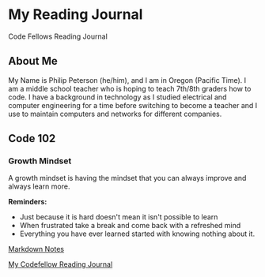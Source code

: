 # My Reading Journal
Code Fellows Reading Journal

## About Me

My Name is Philip Peterson (he/him), and I am in Oregon (Pacific Time). I am a middle school teacher who is hoping to teach 7th/8th graders how to code. I have a background in technology as I studied electrical and computer engineering for a time before switching to become a teacher and I use to maintain computers and networks for different companies. 

## Code 102

### Growth Mindset

A growth mindset is having the mindset that you can always improve and always learn more. 

**Reminders:**

- Just because it is hard doesn't mean it isn't possible to learn
- When frustrated take a break and come back with a refreshed mind
- Everything you have ever learned started with knowing nothing about it.


[Markdown Notes](MARKDOWN.md)<br>

[My Codefellow Reading Journal](peterson-philomath.github.io/reading-notes)
